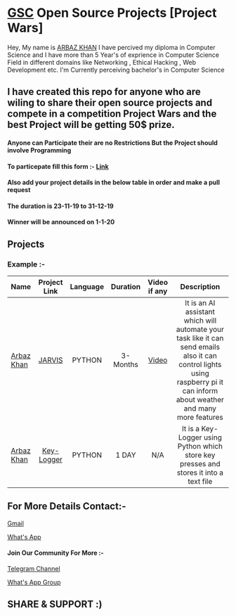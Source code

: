 # [GSC](https://www.youtube.com/channel/UCGYWLvjmBouSwjJIzeNDuzw/) Open Source Projects [Project Wars]

Hey,
 My name is [ARBAZ KHAN](https://arbazkhan4712.github.io/Contact.html) I have percived my diploma in Computer Science and I have more than 5 Year's of exprience in Computer Science Field in different domains like Networking , Ethical Hacking , Web Development etc. I'm Currently perceiving bachelor's in Computer Science
 
##  I have created this repo for anyone who are wiling to share their open source projects and compete in a competition Project Wars and the best Project will be getting 50$ prize.
  
  #### Anyone can Participate their are no Restrictions But the Project should involve Programming

  #### To particepate fill this form :- [Link](https://forms.gle/pRr8QVDUKYvVb4YM7)

  #### Also add your project details in the below table in order and make a pull request

  #### The duration is 23-11-19 to 31-12-19

 #### Winner will be announced on 1-1-20


## Projects

### Example :-

Name| Project Link | Language | Duration | Video if any| Description
:-- | :--: | :--: | :--: | :--: | :--:
[Arbaz Khan](https://github.com/Arbazkhan4712) | [JARVIS](https://github.com/Arbazkhan4712/JARVIS-AI) | PYTHON | 3-Months | [Video](https://www.youtube.com/watch?v=LPczI5RdfWM&list=PLjCWTCp8272hdCVmh7u73ZuNIVkKo_U7y) |It is an AI assistant which will automate your task like it can send emails also it can control lights using raspberry pi it can inform about weather and many more features
[Arbaz Khan](https://github.com/Arbazkhan4712) | [Key-Logger](https://github.com/Arbazkhan4712/Keylogger) | PYTHON | 1 DAY| N/A |It is a Key-Logger using Python which store key presses and stores it into a text file


## For  More Details Contact:-

[Gmail](getsetcoding47@gmail.com)

[What's App](https://wa.me/+918788855641)


#### Join Our Community For More :- 

[Telegram Channel](https://t.me/joinchat/AAAAAEVqSOwkfrxUWytwXw)

[What's App Group](https://chat.whatsapp.com/Be7CtsGC5ofAvS4IZbJ36z)


## SHARE & SUPPORT :)
